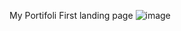 My Portifoli First landing page 
![image](https://github.com/user-attachments/assets/73105d14-8f27-4705-a178-6250e656f414)
